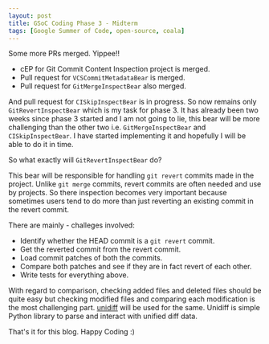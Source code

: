 ```yaml
---
layout: post
title: GSoC Coding Phase 3 - Midterm
tags: [Google Summer of Code, open-source, coala]
---
```


Some more PRs merged. Yippee!!

- cEP for Git Commit Content Inspection project is merged.
- Pull request for `VCSCommitMetadataBear` is merged. 
- Pull request for `GitMergeInspectBear` also merged.

And pull request for `CISkipInspectBear` is in progress. So now remains only `GitRevertInspectBear` which is my task for phase 3. It has already been two weeks since phase 3 started and I am not going to lie, this bear will be more challenging than the other two i.e. `GitMergeInspectBear` and `CISkipInspectBear`. I have started implementing it and hopefully I will be able to do it in time.

So what exactly will `GitRevertInspectBear` do?

This bear will be responsible for handling `git revert` commits made in the project. Unlike `git merge` commits, revert commits are often needed and use by projects. So there inspection becomes very important because sometimes users tend to do more than just reverting an existing commit in the revert commit.

There are mainly - challeges involved:

- Identify whether the HEAD commit is a `git revert` commit.
- Get the reverted commit from the revert commit.
- Load commit patches of both the commits.
- Compare both patches and see if they are in fact revert of each other.
- Write tests for everything above.

With regard to comparison, checking added files and deleted files should be quite easy but checking modified files and comparing each modification is the most challenging part. [unidiff](https://github.com/matiasb/python-unidiff) will be used for the same. Unidiff is simple Python library to parse and interact with unified diff data.

That's it for this blog. Happy Coding :)